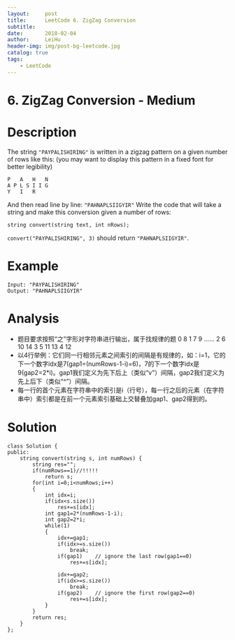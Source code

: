 ```yaml
---
layout:     post
title:      LeetCode 6. ZigZag Conversion
subtitle:   
date:       2018-02-04
author:     LeiHu
header-img: img/post-bg-leetcode.jpg
catalog: true
tags:
    - LeetCode
---
```

# 6. ZigZag Conversion - Medium

# Description
The string `"PAYPALISHIRING"` is written in a zigzag pattern on a given number of rows like this: (you may want to display this pattern in a fixed font for better legibility)
```
P   A   H   N
A P L S I I G
Y   I   R
```
And then read line by line: `"PAHNAPLSIIGYIR"`
Write the code that will take a string and make this conversion given a number of rows:
```
string convert(string text, int nRows);
```
`convert("PAYPALISHIRING", 3)` should return `"PAHNAPLSIIGYIR"`.

# Example
```
Input: "PAYPALISHIRING"
Output: "PAHNAPLSIIGYIR"
```

# Analysis
- 题目要求按照“之”字形对字符串进行输出，属于找规律的题
0       8
1     7 9        ......
2   6   10     14
3 5     11  13
4       12
- 以4行举例：它们同一行相邻元素之间索引的间隔是有规律的，如：i=1，它的下一个数字idx是7(gap1=(numRows-1-i)=6)，7的下一个数字idx是9(gap2=2*i)。gap1我们定义为先下后上（类似“v”）间隔，gap2我们定义为先上后下（类似“^”）间隔。
- 每一行的首个元素在字符串中的索引是i（行号），每一行之后的元素（在字符串中）索引都是在前一个元素索引基础上交替叠加gap1、gap2得到的。

# Solution
```
class Solution {
public:
    string convert(string s, int numRows) {
        string res="";
        if(numRows==1)//!!!!!
            return s;
        for(int i=0;i<numRows;i++)
        {
            int idx=i;
            if(idx<s.size())
                res+=s[idx];
            int gap1=2*(numRows-1-i);
            int gap2=2*i;
            while(1)
            {
                idx+=gap1;
                if(idx>=s.size())
                    break;
                if(gap1)    // ignore the last row(gap1==0)
                    res+=s[idx];

                idx+=gap2;
                if(idx>=s.size())
                    break;
                if(gap2)    // ignore the first row(gap2==0)
                    res+=s[idx];
            }
        }
        return res;
    }
};
```
